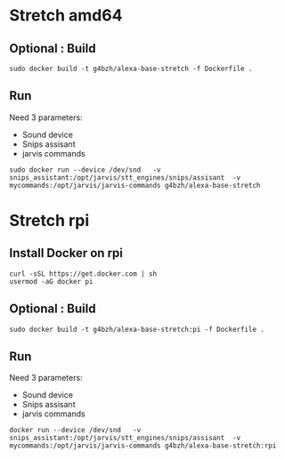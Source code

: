 # Stretch amd64

## Optional : Build

```
sudo docker build -t g4bzh/alexa-base-stretch -f Dockerfile .
```

## Run

Need 3 parameters:
* Sound device
* Snips assisant
* jarvis commands

```
sudo docker run --device /dev/snd   -v snips_assistant:/opt/jarvis/stt_engines/snips/assisant  -v mycommands:/opt/jarvis/jarvis-commands g4bzh/alexa-base-stretch
```

# Stretch rpi


## Install Docker on rpi

```
curl -sSL https://get.docker.com | sh
usermod -aG docker pi
```

## Optional : Build

```
sudo docker build -t g4bzh/alexa-base-stretch:pi -f Dockerfile .
```

## Run

Need 3 parameters:
* Sound device
* Snips assisant
* jarvis commands

```
docker run --device /dev/snd   -v snips_assistant:/opt/jarvis/stt_engines/snips/assisant  -v mycommands:/opt/jarvis/jarvis-commands g4bzh/alexa-base-stretch:rpi
```
